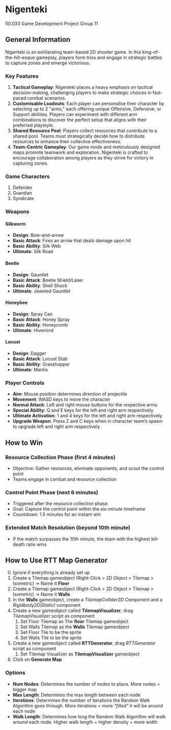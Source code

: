 # Nigenteki
 50.033 Game Development Project Group 11
 
## General Information
Nigenteki is an exhilarating team-based 2D shooter game. In this king-of-the-hill-esque gameplay, players form trios and engage in strategic battles to capture zones and emerge victorious.

### Key Features
1. **Tactical Gameplay**: Nigenteki places a heavy emphasis on tactical decision-making, challenging players to make strategic choices in fast-paced combat scenarios.
2. **Customisable Loadouts**: Each player can personalise their character by selecting up to 2 "arms," each offering unique Offensive, Defensive, or Support abilities. Players can experiment with different arm combinations to discover the perfect setup that aligns with their preferred playstyle.
3. **Shared Resource Pool**: Players collect resources that contribute to a shared pool. Teams must strategically decide how to distribute resources to enhance their collective effectiveness.
4. **Team-Centric Gameplay**: Our game mode and meticulously designed maps promote teamwork and exploration. Nigenteki is crafted to encourage collaboration among players as they strive for victory in capturing zones.

### Game Characters
1. Defender
2. Guardian
3. Syndicate

### Weapons
#### Silkworm
- **Design**: Bow-and-arrow
- **Basic Attack**: Fires an arrow that deals damage upon hit
- **Basic Ability**: Silk Web
- **Ultimate**: Silk Road

#### Beetle
- **Design**: Gauntlet
- **Basic Attack**: Beetle Shield/Laser
- **Basic Ability**: Shell Shock
- **Ultimate**: Jeweled Gauntlet

#### Honeybee
- **Design**: Spray Can
- **Basic Attack**: Honey Spray
- **Basic Ability**: Honeycomb
- **Ultimate**: Hivemind

#### Locust
- **Design**: Dagger
- **Basic Attack**: Locust Stab
- **Basic Ability**: Grasshopper
- **Ultimate**: Mantis

### Player Controls
- **Aim**: Mouse position determines direction of projectile
- **Movement**: WASD keys to move the character
- **Normal Attack**: Left and right mouse buttons for the respective arms
- **Special Ability**: Q and E keys for the left and right arm respectively
- **Ultimate Activation**: 1 and 4 keys for the left and right arm respectively
- **Upgrade Weapon**: Press Z and C keys when in character team’s spawn to upgrade left and right arm respectively

## How to Win
### Resource Collection Phase (first 4 minutes)
- Objective: Gather resources, eliminate opponents, and scout the control point
- Teams engage in combat and resource collection

### Control Point Phase (next 6 minutes)
- Triggered after the resource collection phase
- Goal: Capture the control point within the six-minute timeframe
- Countdown: 1.5 minutes for an instant win

### Extended Match Resolution (beyond 10th minute)
- If the match surpasses the 10th minute, the team with the highest kill-death ratio wins

## How to Use RTT Map Generator

0. Ignore if everything is already set up
1. Create a Tilemap gameobject (Right-Click > 2D Object > Tilemap > Isometric) -> Name it **Floor**
2. Create a Tilemap gameobject (Right-Click > 2D Object > Tilemap > Isometric) -> Name it **Walls**
3. In the **Walls** gameobject, create a *TilemapCollider2D* Component and a *Rigidbody2D(Static)* component 
3. Create a new gameobject called **TilemapVisualizer**, drag *TilemapVisualizer* script as component
	1. Set Floor Tilemap as The **floor** Tilemap gameobject
	2. Set Walls Tilemap as the **Walls** Tilemap gameobject
	3. Set Floor Tile to be the sprite
	4. Set Walls Tile to be the sprite
4. Create a new gameobject called **RTTGenerator**, drag *RTTGenerator* script as component
	1. Set Tilemap Visualizer as **TilemapVisualizer** gameobject
5. Click on **Generate Map**

### Options

- **Num Nodes**: Determines the number of nodes to place. More nodes = bigger map
- **Max Length**: Determines the max length between each node
- **Iterations**: Determines the number of iterations the Random Walk Algorithm goes through. More iterations = more *"filled"* it will be around each node
- **Walk Length**: Determines how long the Random Walk Algorithm will walk around each node. Higher walk length = higher density + more width
